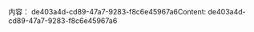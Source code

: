 <span data-ttu-id="316b5-101">内容： de403a4d-cd89-47a7-9283-f8c6e45967a6</span><span class="sxs-lookup"><span data-stu-id="316b5-101">Content: de403a4d-cd89-47a7-9283-f8c6e45967a6</span></span>